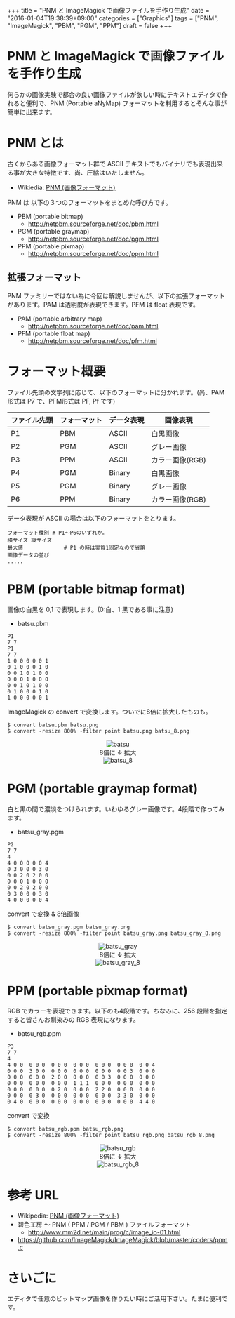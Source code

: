 +++
title = "PNM と ImageMagick で画像ファイルを手作り生成"
date = "2016-01-04T19:38:39+09:00"
categories = ["Graphics"]
tags = ["PNM", "ImageMagick", "PBM", "PGM", "PPM"]
draft = false
+++

# PNM と ImageMagick で画像ファイルを手作り生成

何らかの画像実験で都合の良い画像ファイルが欲しい時にテキストエディタで作れると便利で、PNM (Portable aNyMap) フォーマットを利用するとそんな事が簡単に出来ます。

# PNM とは

古くからある画像フォーマット群で ASCII テキストでもバイナリでも表現出来る事が大きな特徴です、尚、圧縮はいたしません。

 * Wikiedia: [PNM (画像フォーマット)](https://ja.wikipedia.org/wiki/PNM_(%E7%94%BB%E5%83%8F%E3%83%95%E3%82%A9%E3%83%BC%E3%83%9E%E3%83%83%E3%83%88))

PNM は 以下の３つのフォーマットをまとめた呼び方です。

 * PBM (portable bitmap)
   * http://netpbm.sourceforge.net/doc/pbm.html
 * PGM (portable graymap)
   * http://netpbm.sourceforge.net/doc/pgm.html
 * PPM (portable pixmap)
   * http://netpbm.sourceforge.net/doc/ppm.html

## 拡張フォーマット

PNM ファミリーではない為に今回は解説しませんが、以下の拡張フォーマットがあります。PAM は透明度が表現できます。PFM は float 表現です。

 * PAM (portable arbitrary map)
   * http://netpbm.sourceforge.net/doc/pam.html
 * PFM (portable float map)
   * http://netpbm.sourceforge.net/doc/pfm.html

# フォーマット概要

ファイル先頭の文字列に応じて、以下のフォーマットに分かれます。(尚、PAM形式は P7 で、PFM形式は PF, Pf です)

ファイル先頭 | フォーマット | データ表現 | 画像表現
------------ | ------------ | ---------- | --------
P1 |  PBM | ASCII | 白黒画像
P2 |  PGM | ASCII | グレー画像
P3 |  PPM | ASCII | カラー画像(RGB)
P4 |  PGM | Binary | 白黒画像
P5 |  PGM | Binary | グレー画像
P6 |  PPM | Binary | カラー画像(RGB)

データ表現が ASCII の場合は以下のフォーマットをとります。
```
フォーマット種別 # P1〜P6のいずれか。
横サイズ 縦サイズ
最大値             # P1 の時は実質1固定なので省略
画像データの並び
.....
```

# PBM (portable bitmap format)

画像の白黒を 0,1 で表現します。(0:白、1:黒である事に注意)

 *  batsu.pbm

```
P1
7 7
P1
7 7
1 0 0 0 0 0 1
0 1 0 0 0 1 0
0 0 1 0 1 0 0
0 0 0 1 0 0 0
0 0 1 0 1 0 0
0 1 0 0 0 1 0
1 0 0 0 0 0 1
```

ImageMagick の convert で変換します。ついでに8倍に拡大したものも。
```
$ convert batsu.pbm batsu.png
$ convert -resize 800% -filter point batsu.png batsu_8.png
```

<center> <img src="/2016/01/04/batsu.png" title="batsu" > </center>
<center> 8倍に ↓ 拡大 </center>
<center> <img src="/2016/01/04/batsu_8.png" title="batsu_8" > </center>

# PGM (portable graymap format)

白と黒の間で濃淡をつけられます。いわゆるグレー画像です。4段階で作ってみます。

 * batsu_gray.pgm

```
P2
7 7
4
4 0 0 0 0 0 4
0 3 0 0 0 3 0
0 0 2 0 2 0 0
0 0 0 1 0 0 0
0 0 2 0 2 0 0
0 3 0 0 0 3 0
4 0 0 0 0 0 4
```

convert で変換 & 8倍画像
```
$ convert batsu_gray.pgm batsu_gray.png
$ convert -resize 800% -filter point batsu_gray.png batsu_gray_8.png
```

<center> <img src="/2016/01/04/batsu_gray.png" title="batsu_gray" > </center>
<center> 8倍に ↓ 拡大 </center>
<center> <img src="/2016/01/04/batsu_gray_8.png" title="batsu_gray_8" > </center>

# PPM (portable pixmap format)

RGB でカラーを表現できます。以下のも4段階です。ちなみに、256 段階を指定すると皆さんお馴染みの RGB 表現になります。

 * batsu_rgb.ppm

```
P3
7 7
4
4 0 0  0 0 0  0 0 0  0 0 0  0 0 0  0 0 0  0 0 4
0 0 0  3 0 0  0 0 0  0 0 0  0 0 0  0 0 3  0 0 0
0 0 0  0 0 0  2 0 0  0 0 0  0 0 3  0 0 0  0 0 0
0 0 0  0 0 0  0 0 0  1 1 1  0 0 0  0 0 0  0 0 0
0 0 0  0 0 0  0 2 0  0 0 0  2 2 0  0 0 0  0 0 0
0 0 0  0 3 0  0 0 0  0 0 0  0 0 0  3 3 0  0 0 0
0 4 0  0 0 0  0 0 0  0 0 0  0 0 0  0 0 0  4 4 0
```

convert で変換
```
$ convert batsu_rgb.ppm batsu_rgb.png
$ convert -resize 800% -filter point batsu_rgb.png batsu_rgb_8.png
```
<center> <img src="/2016/01/04/batsu_rgb.png" title="batsu_rgb" > </center>
<center> 8倍に ↓ 拡大 </center>
<center> <img src="/2016/01/04/batsu_rgb_8.png" title="batsu_rgb_8" > </center>

# 参考 URL

 * Wikipedia: [PNM (画像フォーマット)](https://ja.wikipedia.org/wiki/PNM_(%E7%94%BB%E5%83%8F%E3%83%95%E3%82%A9%E3%83%BC%E3%83%9E%E3%83%83%E3%83%88))
 * 碧色工房 〜 PNM ( PPM / PGM / PBM ) ファイルフォーマット
   * http://www.mm2d.net/main/prog/c/image_io-01.html
 * https://github.com/ImageMagick/ImageMagick/blob/master/coders/pnm.c

# さいごに

エディタで任意のビットマップ画像を作りたい時にご活用下さい。たまに便利です。
